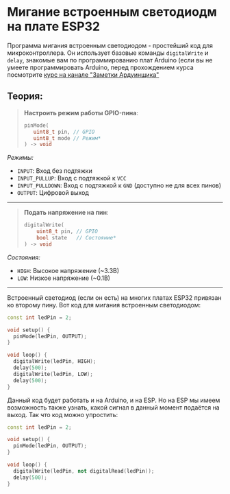 # Мигание встроенным светодиодм на плате ESP32

Программа мигания встроенным светодиодом - простейший код для микроконтроллера. Он использует базовые команды `digitalWrite` и `delay`, знакомые вам по программированию плат Arduino (если вы не умеете программировать Arduino, перед прохождением курса посмотрите [курс на канале "Заметки Ардуинщика"](https://www.youtube.com/playlist?list=PLgAbBhxTglwmVxDDC5TSYUI91oZ0LZQMw)

## Теория:

> **Настроить режим работы GPIO-пина**:
> ```cpp
> pinMode(
>    uint8_t pin, // GPIO
>    uint8_t mode // Режим*
> ) -> void
> ```

*Режимы:*

- `INPUT`: Вход без подтяжки
- `INPUT_PULLUP`: Вход с подтяжкой к `VCC`
- `INPUT_PULLDOWN`: Вход с подтяжкой к `GND` (доступно не для всех пинов)
- `OUTPUT`: Цифровой выход

---

> **Подать напряжение на пин**:
> ```cpp
> digitalWrite(
>     uint8_t pin, // GPIO
>     bool state   // Состояние*
> ) -> void
> ```

*Состояния:*
- `HIGH`: Высокое напряжение (~3.3В)
- `LOW`: Низкое напряжение (~0.1В)

---

Встроенный светодиод (если он есть) на многих платах ESP32 привязан ко второму пину. Вот код для мигания встроенным светодиодом:

```cpp
const int ledPin = 2;

void setup() {
  pinMode(ledPin, OUTPUT);
}

void loop() {
  digitalWrite(ledPin, HIGH);
  delay(500);
  digitalWrite(ledPin, LOW);
  delay(500);
}
```

Данный код будет работать и на Arduino, и на ESP. Но на ESP мы имеем возможность также узнать, какой сигнал в данный момент подаётся на выход. Так что код можно упростить:

```cpp
const int ledPin = 2;

void setup() {
  pinMode(ledPin, OUTPUT);
}

void loop() {
  digitalWrite(ledPin, not digitalRead(ledPin));
  delay(500);
}
```
